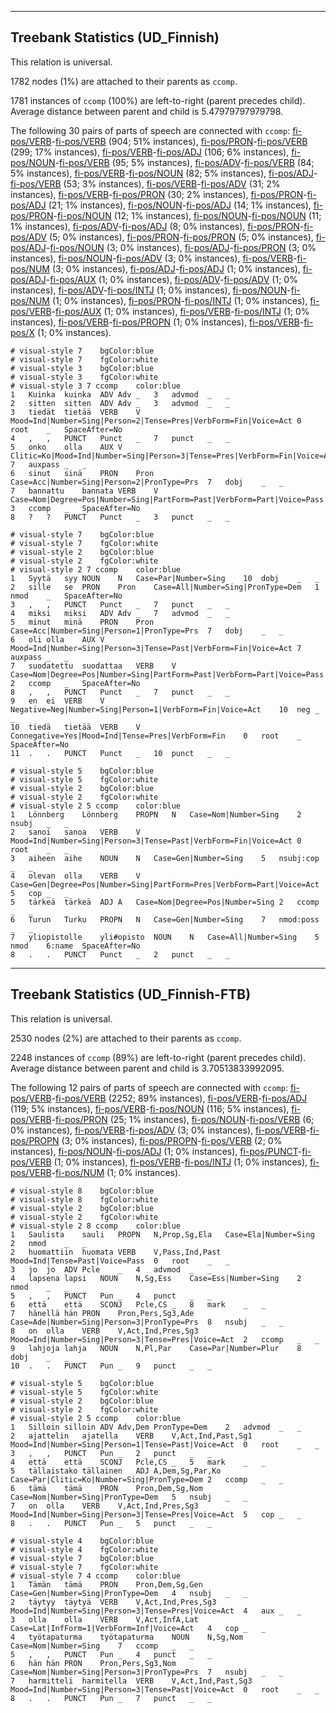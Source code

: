 

--------------------------------------------------------------------------------

## Treebank Statistics (UD_Finnish)

This relation is universal.

1782 nodes (1%) are attached to their parents as `ccomp`.

1781 instances of `ccomp` (100%) are left-to-right (parent precedes child).
Average distance between parent and child is 5.47979797979798.

The following 30 pairs of parts of speech are connected with `ccomp`: [fi-pos/VERB]()-[fi-pos/VERB]() (904; 51% instances), [fi-pos/PRON]()-[fi-pos/VERB]() (299; 17% instances), [fi-pos/VERB]()-[fi-pos/ADJ]() (106; 6% instances), [fi-pos/NOUN]()-[fi-pos/VERB]() (95; 5% instances), [fi-pos/ADV]()-[fi-pos/VERB]() (84; 5% instances), [fi-pos/VERB]()-[fi-pos/NOUN]() (82; 5% instances), [fi-pos/ADJ]()-[fi-pos/VERB]() (53; 3% instances), [fi-pos/VERB]()-[fi-pos/ADV]() (31; 2% instances), [fi-pos/VERB]()-[fi-pos/PRON]() (30; 2% instances), [fi-pos/PRON]()-[fi-pos/ADJ]() (21; 1% instances), [fi-pos/NOUN]()-[fi-pos/ADJ]() (14; 1% instances), [fi-pos/PRON]()-[fi-pos/NOUN]() (12; 1% instances), [fi-pos/NOUN]()-[fi-pos/NOUN]() (11; 1% instances), [fi-pos/ADV]()-[fi-pos/ADJ]() (8; 0% instances), [fi-pos/PRON]()-[fi-pos/ADV]() (5; 0% instances), [fi-pos/PRON]()-[fi-pos/PRON]() (5; 0% instances), [fi-pos/ADJ]()-[fi-pos/NOUN]() (3; 0% instances), [fi-pos/ADJ]()-[fi-pos/PRON]() (3; 0% instances), [fi-pos/NOUN]()-[fi-pos/ADV]() (3; 0% instances), [fi-pos/VERB]()-[fi-pos/NUM]() (3; 0% instances), [fi-pos/ADJ]()-[fi-pos/ADJ]() (1; 0% instances), [fi-pos/ADJ]()-[fi-pos/AUX]() (1; 0% instances), [fi-pos/ADV]()-[fi-pos/ADV]() (1; 0% instances), [fi-pos/ADV]()-[fi-pos/INTJ]() (1; 0% instances), [fi-pos/NOUN]()-[fi-pos/NUM]() (1; 0% instances), [fi-pos/PRON]()-[fi-pos/INTJ]() (1; 0% instances), [fi-pos/VERB]()-[fi-pos/AUX]() (1; 0% instances), [fi-pos/VERB]()-[fi-pos/INTJ]() (1; 0% instances), [fi-pos/VERB]()-[fi-pos/PROPN]() (1; 0% instances), [fi-pos/VERB]()-[fi-pos/X]() (1; 0% instances).


~~~ conllu
# visual-style 7	bgColor:blue
# visual-style 7	fgColor:white
# visual-style 3	bgColor:blue
# visual-style 3	fgColor:white
# visual-style 3 7 ccomp	color:blue
1	Kuinka	kuinka	ADV	Adv	_	3	advmod	_	_
2	sitten	sitten	ADV	Adv	_	3	advmod	_	_
3	tiedät	tietää	VERB	V	Mood=Ind|Number=Sing|Person=2|Tense=Pres|VerbForm=Fin|Voice=Act	0	root	_	SpaceAfter=No
4	,	,	PUNCT	Punct	_	7	punct	_	_
5	onko	olla	AUX	V	Clitic=Ko|Mood=Ind|Number=Sing|Person=3|Tense=Pres|VerbForm=Fin|Voice=Act	7	auxpass	_	_
6	sinut	sinä	PRON	Pron	Case=Acc|Number=Sing|Person=2|PronType=Prs	7	dobj	_	_
7	bannattu	bannata	VERB	V	Case=Nom|Degree=Pos|Number=Sing|PartForm=Past|VerbForm=Part|Voice=Pass	3	ccomp	_	SpaceAfter=No
8	?	?	PUNCT	Punct	_	3	punct	_	_

~~~


~~~ conllu
# visual-style 7	bgColor:blue
# visual-style 7	fgColor:white
# visual-style 2	bgColor:blue
# visual-style 2	fgColor:white
# visual-style 2 7 ccomp	color:blue
1	Syytä	syy	NOUN	N	Case=Par|Number=Sing	10	dobj	_	_
2	sille	se	PRON	Pron	Case=All|Number=Sing|PronType=Dem	1	nmod	_	SpaceAfter=No
3	,	,	PUNCT	Punct	_	7	punct	_	_
4	miksi	miksi	ADV	Adv	_	7	advmod	_	_
5	minut	minä	PRON	Pron	Case=Acc|Number=Sing|Person=1|PronType=Prs	7	dobj	_	_
6	oli	olla	AUX	V	Mood=Ind|Number=Sing|Person=3|Tense=Past|VerbForm=Fin|Voice=Act	7	auxpass	_	_
7	suodatettu	suodattaa	VERB	V	Case=Nom|Degree=Pos|Number=Sing|PartForm=Past|VerbForm=Part|Voice=Pass	2	ccomp	_	SpaceAfter=No
8	,	,	PUNCT	Punct	_	7	punct	_	_
9	en	ei	VERB	V	Negative=Neg|Number=Sing|Person=1|VerbForm=Fin|Voice=Act	10	neg	_	_
10	tiedä	tietää	VERB	V	Connegative=Yes|Mood=Ind|Tense=Pres|VerbForm=Fin	0	root	_	SpaceAfter=No
11	.	.	PUNCT	Punct	_	10	punct	_	_

~~~


~~~ conllu
# visual-style 5	bgColor:blue
# visual-style 5	fgColor:white
# visual-style 2	bgColor:blue
# visual-style 2	fgColor:white
# visual-style 2 5 ccomp	color:blue
1	Lönnberg	Lönnberg	PROPN	N	Case=Nom|Number=Sing	2	nsubj	_	_
2	sanoi	sanoa	VERB	V	Mood=Ind|Number=Sing|Person=3|Tense=Past|VerbForm=Fin|Voice=Act	0	root	_	_
3	aiheen	aihe	NOUN	N	Case=Gen|Number=Sing	5	nsubj:cop	_	_
4	olevan	olla	VERB	V	Case=Gen|Degree=Pos|Number=Sing|PartForm=Pres|VerbForm=Part|Voice=Act	5	cop	_	_
5	tärkeä	tärkeä	ADJ	A	Case=Nom|Degree=Pos|Number=Sing	2	ccomp	_	_
6	Turun	Turku	PROPN	N	Case=Gen|Number=Sing	7	nmod:poss	_	_
7	yliopistolle	yli#opisto	NOUN	N	Case=All|Number=Sing	5	nmod	6:name	SpaceAfter=No
8	.	.	PUNCT	Punct	_	2	punct	_	_

~~~




--------------------------------------------------------------------------------

## Treebank Statistics (UD_Finnish-FTB)

This relation is universal.

2530 nodes (2%) are attached to their parents as `ccomp`.

2248 instances of `ccomp` (89%) are left-to-right (parent precedes child).
Average distance between parent and child is 3.70513833992095.

The following 12 pairs of parts of speech are connected with `ccomp`: [fi-pos/VERB]()-[fi-pos/VERB]() (2252; 89% instances), [fi-pos/VERB]()-[fi-pos/ADJ]() (119; 5% instances), [fi-pos/VERB]()-[fi-pos/NOUN]() (116; 5% instances), [fi-pos/VERB]()-[fi-pos/PRON]() (25; 1% instances), [fi-pos/NOUN]()-[fi-pos/VERB]() (6; 0% instances), [fi-pos/VERB]()-[fi-pos/ADV]() (3; 0% instances), [fi-pos/VERB]()-[fi-pos/PROPN]() (3; 0% instances), [fi-pos/PROPN]()-[fi-pos/VERB]() (2; 0% instances), [fi-pos/NOUN]()-[fi-pos/ADJ]() (1; 0% instances), [fi-pos/PUNCT]()-[fi-pos/VERB]() (1; 0% instances), [fi-pos/VERB]()-[fi-pos/INTJ]() (1; 0% instances), [fi-pos/VERB]()-[fi-pos/NUM]() (1; 0% instances).


~~~ conllu
# visual-style 8	bgColor:blue
# visual-style 8	fgColor:white
# visual-style 2	bgColor:blue
# visual-style 2	fgColor:white
# visual-style 2 8 ccomp	color:blue
1	Saulista	sauli	PROPN	N,Prop,Sg,Ela	Case=Ela|Number=Sing	2	nmod	_	_
2	huomattiin	huomata	VERB	V,Pass,Ind,Past	Mood=Ind|Tense=Past|Voice=Pass	0	root	_	_
3	jo	jo	ADV	Pcle	_	4	advmod	_	_
4	lapsena	lapsi	NOUN	N,Sg,Ess	Case=Ess|Number=Sing	2	nmod	_	_
5	,	,	PUNCT	Pun	_	4	punct	_	_
6	että	että	SCONJ	Pcle,CS	_	8	mark	_	_
7	hänellä	hän	PRON	Pron,Pers,Sg3,Ade	Case=Ade|Number=Sing|Person=3|PronType=Prs	8	nsubj	_	_
8	on	olla	VERB	V,Act,Ind,Pres,Sg3	Mood=Ind|Number=Sing|Person=3|Tense=Pres|Voice=Act	2	ccomp	_	_
9	lahjoja	lahja	NOUN	N,Pl,Par	Case=Par|Number=Plur	8	dobj	_	_
10	.	.	PUNCT	Pun	_	9	punct	_	_

~~~


~~~ conllu
# visual-style 5	bgColor:blue
# visual-style 5	fgColor:white
# visual-style 2	bgColor:blue
# visual-style 2	fgColor:white
# visual-style 2 5 ccomp	color:blue
1	Silloin	silloin	ADV	Adv,Dem	PronType=Dem	2	advmod	_	_
2	ajattelin	ajatella	VERB	V,Act,Ind,Past,Sg1	Mood=Ind|Number=Sing|Person=1|Tense=Past|Voice=Act	0	root	_	_
3	,	,	PUNCT	Pun	_	2	punct	_	_
4	että	että	SCONJ	Pcle,CS	_	5	mark	_	_
5	tällaistako	tällainen	ADJ	A,Dem,Sg,Par,Ko	Case=Par|Clitic=Ko|Number=Sing|PronType=Dem	2	ccomp	_	_
6	tämä	tämä	PRON	Pron,Dem,Sg,Nom	Case=Nom|Number=Sing|PronType=Dem	5	nsubj	_	_
7	on	olla	VERB	V,Act,Ind,Pres,Sg3	Mood=Ind|Number=Sing|Person=3|Tense=Pres|Voice=Act	5	cop	_	_
8	.	.	PUNCT	Pun	_	5	punct	_	_

~~~


~~~ conllu
# visual-style 4	bgColor:blue
# visual-style 4	fgColor:white
# visual-style 7	bgColor:blue
# visual-style 7	fgColor:white
# visual-style 7 4 ccomp	color:blue
1	Tämän	tämä	PRON	Pron,Dem,Sg,Gen	Case=Gen|Number=Sing|PronType=Dem	4	nsubj	_	_
2	täytyy	täytyä	VERB	V,Act,Ind,Pres,Sg3	Mood=Ind|Number=Sing|Person=3|Tense=Pres|Voice=Act	4	aux	_	_
3	olla	olla	VERB	V,Act,InfA,Lat	Case=Lat|InfForm=1|VerbForm=Inf|Voice=Act	4	cop	_	_
4	työtapaturma	työtapaturma	NOUN	N,Sg,Nom	Case=Nom|Number=Sing	7	ccomp	_	_
5	,	,	PUNCT	Pun	_	4	punct	_	_
6	hän	hän	PRON	Pron,Pers,Sg3,Nom	Case=Nom|Number=Sing|Person=3|PronType=Prs	7	nsubj	_	_
7	harmitteli	harmitella	VERB	V,Act,Ind,Past,Sg3	Mood=Ind|Number=Sing|Person=3|Tense=Past|Voice=Act	0	root	_	_
8	.	.	PUNCT	Pun	_	7	punct	_	_

~~~



